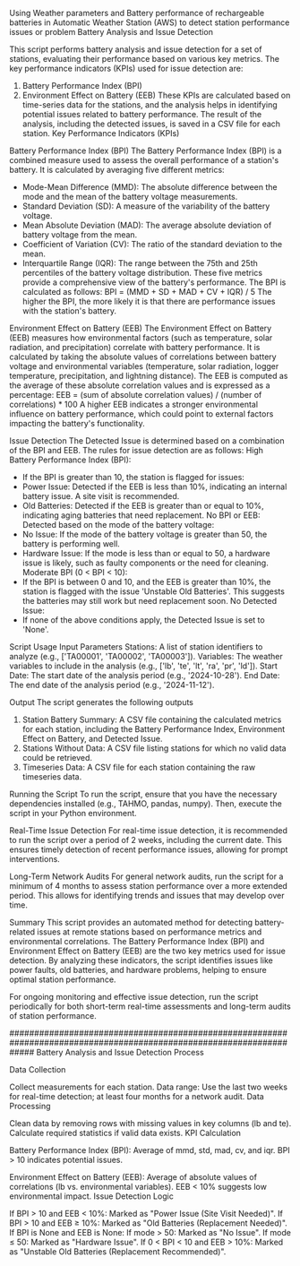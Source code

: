 Using Weather parameters and Battery performance of rechargeable batteries in Automatic Weather Station (AWS) to detect station performance issues or problem
Battery Analysis and Issue Detection


This script performs battery analysis and issue detection for a set of stations, evaluating 
their performance based on various key metrics. 
The key performance indicators (KPIs) 
used for issue detection are:
1. Battery Performance Index (BPI)
2. Environment Effect on Battery (EEB)
These KPIs are calculated based on time-series data for the stations, and the analysis helps 
in identifying potential issues related to battery performance. The result of the analysis, 
including the detected issues, is saved in a CSV file for each station.
Key Performance Indicators (KPIs)

Battery Performance Index (BPI)
The Battery Performance Index (BPI) is a combined measure used to assess the overall 
performance of a station's battery. It is calculated by averaging five different metrics:
- Mode-Mean Difference (MMD): The absolute difference between the mode and the mean of 
the battery voltage measurements.
- Standard Deviation (SD): A measure of the variability of the battery voltage.
- Mean Absolute Deviation (MAD): The average absolute deviation of battery voltage from 
the mean.
- Coefficient of Variation (CV): The ratio of the standard deviation to the mean.
- Interquartile Range (IQR): The range between the 75th and 25th percentiles of the battery 
voltage distribution.
These five metrics provide a comprehensive view of the battery's performance. The BPI is 
calculated as follows:
BPI = (MMD + SD + MAD + CV + IQR) / 5
The higher the BPI, the more likely it is that there are performance issues with the station's 
battery.

Environment Effect on Battery (EEB)
The Environment Effect on Battery (EEB) measures how environmental factors (such as 
temperature, solar radiation, and precipitation) correlate with battery performance. It is 
calculated by taking the absolute values of correlations between battery voltage and 
environmental variables (temperature, solar radiation, logger temperature, precipitation, 
and lightning distance). The EEB is computed as the average of these absolute correlation 
values and is expressed as a percentage:
EEB = (sum of absolute correlation values) / (number of correlations) * 100
A higher EEB indicates a stronger environmental influence on battery performance, which 
could point to external factors impacting the battery's functionality.

Issue Detection
The Detected Issue is determined based on a combination of the BPI and EEB. The rules for 
issue detection are as follows:
High Battery Performance Index (BPI):
- If the BPI is greater than 10, the station is flagged for issues:
 - Power Issue: Detected if the EEB is less than 10%, indicating an internal battery issue. A 
site visit is recommended.
 - Old Batteries: Detected if the EEB is greater than or equal to 10%, indicating aging 
batteries that need replacement.
No BPI or EEB: Detected based on the mode of the battery voltage:
- No Issue: If the mode of the battery voltage is greater than 50, the battery is performing 
well.
- Hardware Issue: If the mode is less than or equal to 50, a hardware issue is likely, such as 
faulty components or the need for cleaning.
Moderate BPI (0 < BPI < 10):
- If the BPI is between 0 and 10, and the EEB is greater than 10%, the station is flagged with 
the issue 'Unstable Old Batteries'. This suggests the batteries may still work but need 
replacement soon.
No Detected Issue:
- If none of the above conditions apply, the Detected Issue is set to 'None'.

Script Usage
Input Parameters
Stations: A list of station identifiers to analyze (e.g., ['TA00001', 'TA00002', 'TA00003']).
Variables: The weather variables to include in the analysis (e.g., ['lb', 'te', 'lt', 'ra', 'pr', 'ld']).
Start Date: The start date of the analysis period (e.g., '2024-10-28').
End Date: The end date of the analysis period (e.g., '2024-11-12').

Output
The script generates the following outputs
1. Station Battery Summary: A CSV file containing the calculated metrics for each station, 
including the Battery Performance Index, Environment Effect on Battery, and Detected 
Issue.
2. Stations Without Data: A CSV file listing stations for which no valid data could be 
retrieved.
3. Timeseries Data: A CSV file for each station containing the raw timeseries data.

Running the Script
To run the script, ensure that you have the necessary dependencies installed (e.g., TAHMO, 
pandas, numpy). Then, execute the script in your Python environment.

Real-Time Issue Detection
For real-time issue detection, it is recommended to run the script over a period of 2 weeks, 
including the current date. This ensures timely detection of recent performance issues, 
allowing for prompt interventions.

Long-Term Network Audits
For general network audits, run the script for a minimum of 4 months to assess station 
performance over a more extended period. This allows for identifying trends and issues that 
may develop over time.

Summary
This script provides an automated method for detecting battery-related issues at remote 
stations based on performance metrics and environmental correlations. The Battery 
Performance Index (BPI) and Environment Effect on Battery (EEB) are the two key metrics 
used for issue detection. By analyzing these indicators, the script identifies issues like 
power faults, old batteries, and hardware problems, helping to ensure optimal station 
performance.

For ongoing monitoring and effective issue detection, run the script periodically for both 
short-term real-time assessments and long-term audits of station performance.

#####################################################################################################################
Battery Analysis and Issue Detection Process

Data Collection

Collect measurements for each station.
Data range: Use the last two weeks for real-time detection; at least four months for a network audit.
Data Processing

Clean data by removing rows with missing values in key columns (lb and te).
Calculate required statistics if valid data exists.
KPI Calculation

Battery Performance Index (BPI): Average of mmd, std, mad, cv, and iqr.
BPI > 10 indicates potential issues.

Environment Effect on Battery (EEB): Average of absolute values of correlations (lb vs. environmental variables).
EEB < 10% suggests low environmental impact.
Issue Detection Logic

If BPI > 10 and EEB < 10%: Marked as "Power Issue (Site Visit Needed)".
If BPI > 10 and EEB ≥ 10%: Marked as "Old Batteries (Replacement Needed)".
If BPI is None and EEB is None:
If mode > 50: Marked as "No Issue".
If mode ≤ 50: Marked as "Hardware Issue".
If 0 < BPI < 10 and EEB > 10%: Marked as "Unstable Old Batteries (Replacement Recommended)".
